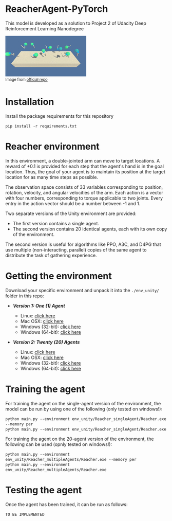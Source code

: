# ReacherAgent-PyTorch
This model is developed as a solution to Project 2 of Udacity Deep Reinforcement Learning Nanodegree

<img src="logs/trained_agent.gif" width="50%" /><br />
<sup>Image from <a href="https://github.com/udacity/deep-reinforcement-learning/tree/master/p2_continuous-control">official repo</a></sup>

# Installation
Install the package requirements for this repository
```
pip install -r requirements.txt
```

# Reacher environment
In this environment, a double-jointed arm can move to target locations. A reward of +0.1 is provided for each step that the agent's hand is in the goal location. Thus, the goal of your agent is to maintain its position at the target location for as many time steps as possible.

The observation space consists of 33 variables corresponding to position, rotation, velocity, and angular velocities of the arm. Each action is a vector with four numbers, corresponding to torque applicable to two joints. Every entry in the action vector should be a number between -1 and 1.

Two separate versions of the Unity environment are provided:

* The first version contains a single agent.
* The second version contains 20 identical agents, each with its own copy of the environment.

The second version is useful for algorithms like PPO, A3C, and D4PG that use multiple (non-interacting, parallel) copies of the same agent to distribute the task of gathering experience.

# Getting the environment
Download your specific environment and unpack it into the `./env_unity/` folder in this repo:

- **_Version 1: One (1) Agent_**
    - Linux: [click here](https://s3-us-west-1.amazonaws.com/udacity-drlnd/P2/Reacher/one_agent/Reacher_Linux.zip)
    - Mac OSX: [click here](https://s3-us-west-1.amazonaws.com/udacity-drlnd/P2/Reacher/one_agent/Reacher.app.zip)
    - Windows (32-bit): [click here](https://s3-us-west-1.amazonaws.com/udacity-drlnd/P2/Reacher/one_agent/Reacher_Windows_x86.zip)
    - Windows (64-bit): [click here](https://s3-us-west-1.amazonaws.com/udacity-drlnd/P2/Reacher/one_agent/Reacher_Windows_x86_64.zip)

- **_Version 2: Twenty (20) Agents_**
    - Linux: [click here](https://s3-us-west-1.amazonaws.com/udacity-drlnd/P2/Reacher/Reacher_Linux.zip)
    - Mac OSX: [click here](https://s3-us-west-1.amazonaws.com/udacity-drlnd/P2/Reacher/Reacher.app.zip)
    - Windows (32-bit): [click here](https://s3-us-west-1.amazonaws.com/udacity-drlnd/P2/Reacher/Reacher_Windows_x86.zip)
    - Windows (64-bit): [click here](https://s3-us-west-1.amazonaws.com/udacity-drlnd/P2/Reacher/Reacher_Windows_x86_64.zip)

# Training the agent
For training the agent on the single-agent version of the environment, the model can be run by using one of the following (only tested on windows!):
```
python main.py --environment env_unity/Reacher_singleAgent/Reacher.exe --memory per
python main.py --environment env_unity/Reacher_singleAgent/Reacher.exe
```

For training the agent on the 20-agent version of the environment, the following can be used (opnly tested on windows!):
```
python main.py --environment env_unity/Reacher_multipleAgents/Reacher.exe --memory per
python main.py --environment env_unity/Reacher_multipleAgents/Reacher.exe
```

# Testing the agent
Once the agent has been trained, it can be run as follows:
```
TO BE IMPLEMENTED
```